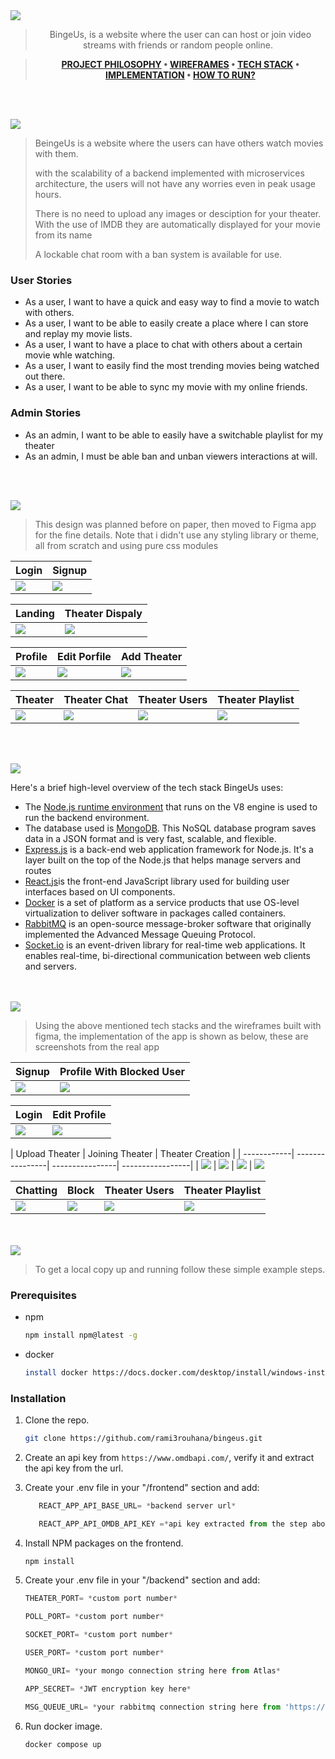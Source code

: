 <img src="./readme/title1.svg"/>

<div align="center">

> BingeUs, is a website where the user can can host or join video streams with friends or random people online.  

> **[PROJECT PHILOSOPHY](https://github.com/rami3rouhana/bingeus#project-philosophy) • [WIREFRAMES](https://github.com/rami3rouhana/bingeus#wireframes) • [TECH STACK](https://github.com/rami3rouhana/bingeus#tech-stack) • [IMPLEMENTATION](https://github.com/rami3rouhana/bingeus#implementation) • [HOW TO RUN?](https://github.com/rami3rouhana/bingeus#how-to-run)**

</div>

<br><br>


<img id ="project-philosophy" src="./readme/title2.svg"/>

> BeingeUs is a website where the users can have others watch movies with them. 
> 
> with the scalability of a backend implemented with microservices architecture, the users will not have any worries even in peak usage hours.
> 
> There is no need to upload any images or desciption for your theater. With the use of IMDB they are automatically displayed for your movie from its name
>
> A lockable chat room with a ban system is available for use.

### User Stories
- As a user, I want to have a quick and easy way to find a movie to watch with others.
- As a user, I want to be able to easily create a place where I can store and replay my movie lists.
- As a user, I want to have a place to chat with others about a certain movie whle watching.
- As a user, I want to easily find the most trending movies being watched out there.
- As a user, I want to be able to sync my movie with my online friends.

### Admin Stories
- As an admin, I want to be able to easily have a switchable playlist for my theater
- As an admin, I must be able ban and unban viewers interactions at will.

<br><br>

<img id ="wireframes" src="./readme/title3.svg"/>

> This design was planned before on paper, then moved to Figma app for the fine details.
Note that i didn't use any styling library or theme, all from scratch and using pure css modules

| Login | Signup |
| ------| -------|
| <img src="./readme/figma/login.jpg"/> | <img src="./readme/figma/signup.jpg"/> |


| Landing | Theater Dispaly |
| --------| ----------------|
| <img src="./readme/figma/landing.jpg"/> | <img src="./readme/figma/theater-display-popup.jpg"/> |


| Profile | Edit Porfile | Add Theater |
| --------| -------------| ------------|
| <img src="./readme/figma/profile.jpg"/> | <img src="./readme/figma/edit-profile-popup.jpg"/> | <img src="./readme/figma/add-theater-popup.jpg"/> |


| Theater | Theater Chat | Theater Users | Theater Playlist |
| --------| -------------| --------------| -----------------|
| <img src="./readme/figma/theater.jpg"/> | <img src="./readme/figma/theater-with-chat.jpg"/> | <img src="./readme/figma/theater-with-users.jpg"/> | <img src="./readme/figma/theater-with-playlist.jpg"/> |


<br><br>

<img id="tech-stack" src="./readme/title4.svg"/>

Here's a brief high-level overview of the tech stack BingeUs uses:

- The [Node.js runtime environment](https://nodejs.org/en/about/) that runs on the V8 engine is used to run the backend environment.
- The database used is [MongoDB](https://www.mongodb.com/). This NoSQL database program saves data in a JSON format and is very fast, scalable, and flexible.
- [Express.js](https://expressjs.com/) is a back-end web application framework for Node.js. It's a layer built on the top of the Node.js that helps manage servers and routes
- [React.js](https://fonts.google.com/specimen/Work+Sans)is the front-end JavaScript library used for building user interfaces based on UI components.
- [Docker](https://www.docker.com/) is a set of platform as a service products that use OS-level virtualization to deliver software in packages called containers. 
- [RabbitMQ](https://www.rabbitmq.com/) is an open-source message-broker software that originally implemented the Advanced Message Queuing Protocol.
- [Socket.io](https://socket.io/) is an event-driven library for real-time web applications. It enables real-time, bi-directional communication between web clients and servers.


<br><br>
<img id="implementation" src="./readme/title5.svg"/>

> Using the above mentioned tech stacks and the wireframes built with figma, the implementation of the app is shown as below, these are screenshots from the real app

| Signup | Profile With Blocked User |
| -------| -------|
| <img src="./readme/project-images/signup.png"/> | <img src="./readme/project-images/profile-with-blocked-user.png"/> |


| Login | Edit Profile |
| ------| -------------|
| <img src="./readme/project-gifs/login.gif"/> | <img src="./readme/project-gifs/edit-profile.gif"/> |


|  Upload Theater | Joining Theater | Theater Creation |
| ------------| ----------------| ----------------| -----------------|
| <img src="./readme/project-gifs/add-theater-popup.jpg"/> |  <img src="./readme/project-gifs/create-theater.gif"/> | <img src="./readme/project-gifs/upload-theater.gif"/> | <img src="./readme/project-gifs/joining-a-theater.gif"/> 


| Chatting | Block | Theater Users | Theater Playlist |
| ---------| ------| --------------| -----------------|
| <img src="./readme/project-gifs/chatting.gif"/> | <img src="./readme/project-gifs/block.gif"/> | <img src="./readme/figma/theater-with-users.jpg"/> | <img src="./readme/figma/theater-with-playlist.jpg"/> |


<br><br>
<img id="how-to-run" src="./readme/title6.svg"/>

> To get a local copy up and running follow these simple example steps.

### Prerequisites

* npm
  ```sh
  npm install npm@latest -g
  ```
* docker
   ```sh
   install docker https://docs.docker.com/desktop/install/windows-install/
   ```

### Installation

1. Clone the repo.
   ```sh
   git clone https://github.com/rami3rouhana/bingeus.git
   ```

2. Create an api key from `https://www.omdbapi.com/`, verify it and extract the api key from the url.

3. Create your .env file in your "/frontend" section and add: 
   ```js
      REACT_APP_API_BASE_URL= *backend server url*

      REACT_APP_API_OMDB_API_KEY =*api key extracted from the step above*

   ```
4. Install NPM packages on the frontend.
   ```sh
   npm install
   ```

5. Create your .env file in your "/backend" section and add: 
    ```js
    THEATER_PORT= *custom port number* 

    POLL_PORT= *custom port number* 

    SOCKET_PORT= *custom port number*

    USER_PORT= *custom port number*

    MONGO_URI= *your mongo connection string here from Atlas*

    APP_SECRET= *JWT encryption key here*

    MSG_QUEUE_URL= *your rabbitmq connection string here from 'https://customer.cloudamqp.com/login'*

    ```

6. Run docker image.
   ```sh
   docker compose up
   ```

